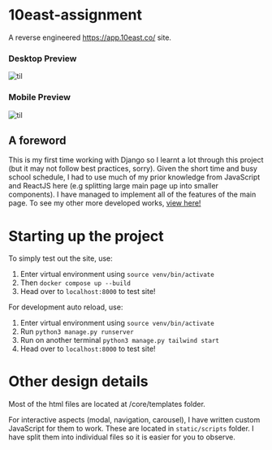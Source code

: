 # 10east-assignment
A reverse engineered https://app.10east.co/ site.

### Desktop Preview
![til](./docs/10east-desktop.gif)

### Mobile Preview
![til](./docs/10east-mobile.gif)

## A foreword
This is my first time working with Django so I learnt a lot through this project (but it may not follow best practices, sorry). Given the short time and busy school schedule, I had to use much of my prior knowledge from JavaScript and ReactJS here (e.g splitting large main page up into smaller components). I have managed to implement all of the features of the main page. To see my other more developed works, [view here!](https://chengyud.com)

# Starting up the project

To simply test out the site, use:
1. Enter virtual environment using `source venv/bin/activate`
2. Then `docker compose up --build`
3. Head over to `localhost:8000` to test site!


For development auto reload, use:
1. Enter virtual environment using `source venv/bin/activate`
2. Run `python3 manage.py runserver`
3. Run on another terminal `python3 manage.py tailwind start`
3. Head over to `localhost:8000` to test site!

# Other design details
Most of the html files are located at /core/templates folder. 

For interactive aspects (modal, navigation, carousel), I have written custom JavaScript for them to work. These are located in `static/scripts` folder. I have split them into individual files so it is easier for you to observe.